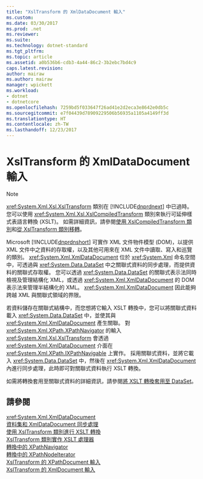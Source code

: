 ```yaml
---
title: "XslTransform 的 XmlDataDocument 輸入"
ms.custom: 
ms.date: 03/30/2017
ms.prod: .net
ms.reviewer: 
ms.suite: 
ms.technology: dotnet-standard
ms.tgt_pltfrm: 
ms.topic: article
ms.assetid: a0b536b6-cdb3-4a44-86c2-3b2ebc7bd4c9
caps.latest.revision: 
author: mairaw
ms.author: mairaw
manager: wpickett
ms.workload:
- dotnet
- dotnetcore
ms.openlocfilehash: 7259bd5f033647f26ad41e2d2eca3e8642e0db5c
ms.sourcegitcommit: e7f04439d78909229506b56935a1105a4149ff3d
ms.translationtype: HT
ms.contentlocale: zh-TW
ms.lasthandoff: 12/23/2017
---
```

# <a name="xmldatadocument-input-to-xsltransform"></a>XslTransform 的 XmlDataDocument 輸入
> [!NOTE]
>  <xref:System.Xml.Xsl.XslTransform> 類別在 [!INCLUDE[dnprdnext](../../../../includes/dnprdnext-md.md)] 中已過時。 您可以使用 <xref:System.Xml.Xsl.XslCompiledTransform> 類別來執行可延伸樣式表語言轉換 (XSLT)。 如需詳細資訊，請參閱[使用 XslCompiledTransform 類別](../../../../docs/standard/data/xml/using-the-xslcompiledtransform-class.md)和[從 XslTransform 類別移轉](../../../../docs/standard/data/xml/migrating-from-the-xsltransform-class.md)。  
  
 Microsoft [!INCLUDE[dnprdnshort](../../../../includes/dnprdnshort-md.md)] 可實作 XML 文件物件模型 (DOM)，以提供 XML 文件中之資料的存取權，以及其他可用來在 XML 文件中讀取、寫入和巡覽的類別。 <xref:System.Xml.XmlDataDocument> 位於 <xref:System.Xml> 命名空間中，可透過與 <xref:System.Data.DataSet> 中之關聯式資料的同步處理，而提供資料的關聯式存取權。 您可以透過 <xref:System.Data.DataSet> 的關聯式表示法同時檢視及管理結構化 XML，或透過 <xref:System.Xml.XmlDataDocument> 的 DOM 表示法來管理半結構化的 XML。 <xref:System.Xml.XmlDataDocument> 因此能夠跨越 XML 與關聯式領域的界限。  
  
 若資料儲存在關聯式結構中，而您想將它輸入 XSLT 轉換中，您可以將關聯式資料載入 <xref:System.Data.DataSet> 中，並使其與 <xref:System.Xml.XmlDataDocument> 產生關聯。 對 <xref:System.Xml.XPath.XPathNavigator> 的輸入 <xref:System.Xml.Xsl.XslTransform> 會透過 <xref:System.Xml.XmlDataDocument> 介面在 <xref:System.Xml.XPath.IXPathNavigable> 上實作。 採用關聯式資料，並將它載入 <xref:System.Data.DataSet> 中，然後在 <xref:System.Xml.XmlDataDocument> 內進行同步處理，此時即可對關聯式資料執行 XSLT 轉換。  
  
 如需將轉換套用至關聯式資料的詳細資訊，請參閱[將 XSLT 轉換套用至 DataSet](../../../../docs/framework/data/adonet/dataset-datatable-dataview/applying-an-xslt-transform-to-a-dataset.md)。  
  
## <a name="see-also"></a>請參閱  
 <xref:System.Xml.XmlDataDocument>  
 [資料集和 XmlDataDocument 同步處理](../../../../docs/framework/data/adonet/dataset-datatable-dataview/dataset-and-xmldatadocument-synchronization.md)  
 [使用 XslTransform 類別進行 XSLT 轉換](../../../../docs/standard/data/xml/xslt-transformations-with-the-xsltransform-class.md)  
 [XslTransform 類別實作 XSLT 處理器](../../../../docs/standard/data/xml/xsltransform-class-implements-the-xslt-processor.md)  
 [轉換中的 XPathNavigator](../../../../docs/standard/data/xml/xpathnavigator-in-transformations.md)  
 [轉換中的 XPathNodeIterator](../../../../docs/standard/data/xml/xpathnodeiterator-in-transformations.md)  
 [XslTransform 的 XPathDocument 輸入](../../../../docs/standard/data/xml/xpathdocument-input-to-xsltransform.md)  
 [XslTransform 的 XmlDocument 輸入](../../../../docs/standard/data/xml/xmldocument-input-to-xsltransform.md)
